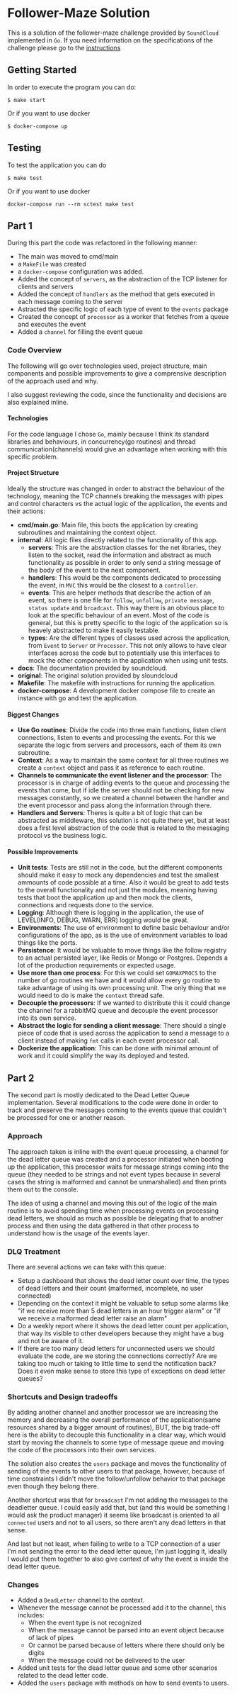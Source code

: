 # Follower-Maze Solution

This is a solution of the follower-maze challenge provided by `SoundCloud` implemented in `Go`. If you need information on the specifications of the challenge please go to the [instructions](./docs/instructions.md)

## Getting Started

In order to execute the program you can do: 

```
$ make start
```

Or if you want to use docker

```
$ docker-compose up
```

## Testing 

To test the application you can do

```
$ make test
```

Or if you want to use docker
```
docker-compose run --rm sctest make test
```

## Part 1

During this part the code was refactored in the following manner: 

- The main was moved to cmd/main
- a `MakeFile` was created
- a `docker-compose` configuration was added.
- Added the concept of `servers`, as the abstraction of the TCP listener for clients and servers
- Added the concept of `handlers` as the method that gets executed in each message coming to the server 
- Astracted the specific logic of each type of event to the `events` package
- Created the concept of `processor` as a worker that fetches from a queue and executes the event
- Added a `channel` for filling the event queue

### Code Overview

The following will go over technologies used, project structure, main components and possible improvements to give a comprensive description of the approach used and why.

I also suggest reviewing the code, since the functionality and decisions are also explained inline.

#### Technologies

For the code language I chose `Go`, mainly because I think its standard libraries and behaviours, in concurrency(go routines) and thread communication(channels) would give an advantage when working with this specific problem.

#### Project Structure

Ideally the structure was changed in order to abstract the behaviour of the technology, meaning the TCP channels breaking the messages with pipes and control characters vs the actual logic of the application, the events and their actions:

  - **cmd/main.go**: Main file, this boots the application by creating subroutines and maintaining the context object.
  - **internal**: All logic files directly related to the functionality of this app.
    - **servers**: This are the abstraction classes for the net libraries, they listen to the socket, read the information and abstract as much functionality as possible in order to only send a string message of the body of the event to the next component.
    - **handlers**: This would be the components dedicated to processing the event, in `MVC` this would be the closest to a `controller`. 
    - **events**: This are helper methods that describe the action of an event, so there is one file for `follow`, `unfollow`, `private message`, `status update` and `broadcast`. This way there is an obvious place to look at the specific behaviour of an event. Most of the code is general, but this is pretty specific to the logic of the application so is heavely abstracted to make it easily testable.
    - **types**: Are the different types of classes used across the application, from `Event` to `Server` or `Processor`. This not only allows to have clear interfaces across the code but to potentially use this interfaces to mock the other components in the application when using unit tests.
  - **docs**: The documentation provided by soundcloud.
  - **original**: The original solution provided by sloundcloud
  - **Makefile**: The makefile with instructions for running the application.
  - **docker-compose**: A development docker compose file to create an instance with go and test the application.

#### Biggest Changes

- **Use Go routines**: Divide the code into three main functions, listen client connections, listen to events and processing the events. For this we separate the logic from servers and processors, each of them its own subroutine.
- **Context**: As a way to maintain the same context for all three routines we create a `context` object and pass it as reference to each routine. 
- **Channels to communicate the event listener and the processor**: The processor is in charge of adding events to the queue and processing the events that come, but if idle the server should not be checking for new messages constantly, so we created a channel between the handler and the event processor and pass along the information through there.
- **Handlers and Servers**: Theres is quite a bit of logic that can be abstracted as middleware, this solution is not quite there yet, but at least does a first level abstraction of the code that is related to the messaging protocol vs the business logic.


#### Possible Improvements

- **Unit tests**: Tests are still not in the code, but the different components should make it easy to mock any dependencies and test the smallest ammounts of code possible at a time. Also it would be great to add tests to the overall functionality and not just the modules, meaning having tests that boot the application up and then mock the clients, connections and requests done to the service.
- **Logging**: Although there is logging in the application, the use of LEVEL(INFO, DEBUG, WARN, ERR) logging would be great.
- **Environments**: The use of environment to define basic behaviour and/or configurations of the app, as is the use of environment variables to load things like the ports.
- **Persistence**: It would be valuable to move things like the follow registry to an actual persisted layer, like Redis or Mongo or Postgres. Depends a lot of the production requirements or expected usage.
- **Use more than one process**: For this we could set `GOMAXPROCS` to the number of go routines we have and it would allow every go routine to take advantage of using its own processing unit. The only thing that we would need to do is make the `context` thread safe.
- **Decouple the processors**: If we wanted to distribute this it could change the channel for a rabbitMQ queue and decouple the event processor into its own service.
- **Abstract the logic for sending a client message**: There should a single piece of code that is used across the application to send a message to a client instead of making `fmt` calls in each event processor call.
- **Dockerize the application**: This can be done with minimal amount of work and it could simplify the way its deployed and tested.

## Part 2

The second part is mostly dedicated to the Dead Letter Queue implementation. Several modifications to the code were done in order to track and preserve the messages coming to the events queue that couldn't be processed for one or another reason. 

### Approach

The approach taken is inline with the event queue processing, a channel for the dead letter queue was created and a processor initiated when booting up the application, this processor waits for message strings coming into the queue (they needed to be strings and not event types because in several cases the string is malformed and cannot be unmarshalled) and then prints them out to the console.

The idea of using a channel and moving this out of the logic of the main routine is to avoid spending time when processing events on processing dead letters, we should as much as possible be delegating that to another process and then using the data gathered in that other process to understand how is the usage of the events layer.


### DLQ Treatment

There are several actions we can take with this queue:

- Setup a dashboard that shows the dead letter count over time, the types of dead letters and their count (malformed, incomplete, no user connected) 
- Depending on the context it might be valuable to setup some alarms like "if we receive more than 5 dead letters in an hour trigger alarm" or "if we receive a malformed dead letter raise an alarm"
- Do a weekly report where it shows the dead letter count per application, that way its visible to other developers because they might have a bug and not be aware of it.
- If there are too many dead letters for unconnected users we should evaluate the code, are we storing the connections correctly? Are we taking too much or taking to little time to send the notification back? Does it even make sense to store this type of exceptions on dead letter queues? 

### Shortcuts and Design tradeoffs

By adding another channel and another processor we are increasing the memory and decreasing the overall performance of the application(same resources shared by a bigger amount of routines), BUT, the big trade-off here is the ability to decouple this functionality in a clear way, which would start by moving the channels to some type of message queue and moving the code of the processors into their own services.

The solution also creates the `users` package and moves the functionality of sending of the events to other users to that package, however, because of time constraints I didn't move the follow/unfollow behavior to that package even though they belong there. 

Another shortcut was that for `broadcast` I'm not adding the messages to the deadletter queue. I could easily add that, but (and this would be something I would ask the product manager) it seems like broadcast is oriented to all `connected` users and not to all users, so there aren't any dead letters in that sense.

And last but not least, when failing to write to a TCP connection of a user I'm not sending the error to the dead letter queue, I'm just logging it, ideally I would put them together to also give context of why the event is inside the dead letter queue. 

### Changes 

- Added a `DeadLetter` channel to the context.
- Whenever the message cannot be processed add it to the channel, this includes:
  - When the event type is not recognized
  - When the message cannot be parsed into an event object because of lack of pipes
  - Or cannot be parsed because of letters where there should only be digits
  - When the message could not be delivered to the user
- Added unit tests for the dead letter queue and some other scenarios related to the dead letter code.
- Added the `users` package with methods on how to send events to users. 

